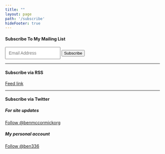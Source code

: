 ```yaml
---
title: ""
layout: page
path: '/subscribe'
hideFooter: true
---
```


#### Subscribe To My Mailing List

<!-- Begin MailChimp Signup Form -->
<div id="mc_embed_signup">
<form action="//benmccormick.us8.list-manage.com/subscribe/post?u=115446b80fd9d930ba091cc27&amp;id=f5b9f5acf2" method="post" id="mc-embedded-subscribe-form" name="mc-embedded-subscribe-form" class="validate" target="_blank" novalidate>
    <div id="mc_embed_signup_scroll">

<div class="mc-field-group">
	<input type="email" value="" name="EMAIL" class="required email" id="mce-EMAIL" placeholder="Email Address"
  style="font-family:Helvetica,sans-serif; font-size: 14px; padding: 10px">
  <input type="submit" value="Subscribe" name="subscribe" id="mc-embedded-subscribe" class="button">
</div>
	<div id="mce-responses" class="clear">
		<div class="response" id="mce-error-response" style="display:none"></div>
		<div class="response" id="mce-success-response" style="display:none"></div>
	</div>    <!-- real people should not fill this in and expect good things - do not remove this or risk form bot signups-->
    <div style="position: absolute; left: -5000px;" aria-hidden="true"><input type="text" name="b_115446b80fd9d930ba091cc27_f5b9f5acf2" tabindex="-1" value=""></div>
    <div class="clear"></div>
    </div>
</form>
</div>

<!--End mc_embed_signup-->



---

#### Subscribe via RSS

[Feed link](/rss/)

---
#### Subscribe via Twitter
<div class="twitter-row">
  <div>
    <h5>For site updates</h5>
    <p>
    <a href="https://twitter.com/benmccormickorg" class="twitter-follow-button" data-show-count="false" data-size="large">Follow @benmccormickorg</a>
    </p>
  </div>
  <div>
    <h5>My personal account</h5>
    <p>
    <a href="https://twitter.com/ben336" class="twitter-follow-button" data-show-count="false" data-size="large">Follow @ben336</a>
    </p>
  </div>
</div>
